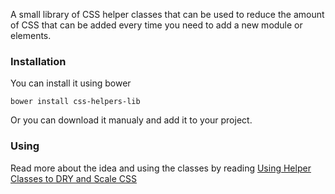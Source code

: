 A small library of CSS helper classes that can be used to reduce the amount of CSS that can be added every time you need to add a new module or elements.

### Installation

You can install it using bower

```
bower install css-helpers-lib
```

Or you can download it manualy and add it to your project.

### Using
Read more about the idea and using the classes by reading [Using Helper Classes to DRY and Scale CSS](http://www.sitepoint.com/using-helper-classes-dry-scale-css/)

